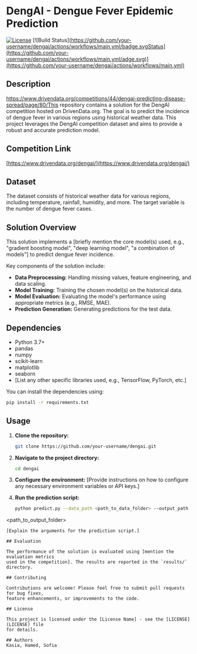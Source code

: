 # DengAI - Dengue Fever Epidemic Prediction

[![License](https://img.shields.io/github/license/your-username/dengai)](LICENSE)
[![Build 
Status](https://github.com/your-username/dengai/actions/workflows/main.yml/badge.svgStatus](https://github.com/your-username/dengai/actions/workflows/main.yml/adge.svg)](https://github.com/your-username/dengai/actions/workflows/main.yml)

## Description

https://www.drivendata.org/competitions/44/dengai-predicting-disease-spread/page/80/This repository contains a solution for the DengAI competition hosted on 
DrivenData.org. The goal is to predict the incidence of dengue fever in various 
regions using historical weather data. This project leverages the DengAI 
competition dataset and aims to provide a robust and accurate prediction model.

## Competition Link

[https://www.drivendata.org/dengai/](https://www.drivendata.org/dengai/)

## Dataset

The dataset consists of historical weather data for various regions, including 
temperature, rainfall, humidity, and more. The target variable is the number of 
dengue fever cases.

## Solution Overview

This solution implements a [briefly mention the core model(s) used, e.g.,  
"gradient boosting model", "deep learning model", "a combination of models"] to 
predict dengue fever incidence. 

Key components of the solution include:

* **Data Preprocessing:** Handling missing values, feature engineering, and data 
scaling.
* **Model Training:** Training the chosen model(s) on the historical data.
* **Model Evaluation:** Evaluating the model's performance using appropriate 
metrics (e.g., RMSE, MAE).
* **Prediction Generation:** Generating predictions for the test data.

## Dependencies

* Python 3.7+
* pandas
* numpy
* scikit-learn
* matplotlib
* seaborn
* [List any other specific libraries used, e.g., TensorFlow, PyTorch, etc.]

You can install the dependencies using:

```bash
pip install -r requirements.txt
```

## Usage

1. **Clone the repository:**
   ```bash
   git clone https://github.com/your-username/dengai.git
   ```

2. **Navigate to the project directory:**
   ```bash
   cd dengai
   ```

3. **Configure the environment:**
   [Provide instructions on how to configure any necessary environment variables or 
API keys.]

4. **Run the prediction script:**
   ```bash
   python predict.py --data_path <path_to_data_folder> --output_path 
<path_to_output_folder>
   ```
   [Explain the arguments for the prediction script.]

## Evaluation

The performance of the solution is evaluated using [mention the evaluation metrics 
used in the competition]. The results are reported in the `results/` directory.

## Contributing

Contributions are welcome! Please feel free to submit pull requests for bug fixes, 
feature enhancements, or improvements to the code.

## License

This project is licensed under the [License Name] - see the [LICENSE](LICENSE) file 
for details.

## Authors
Kasia, Hamed, Sofia
